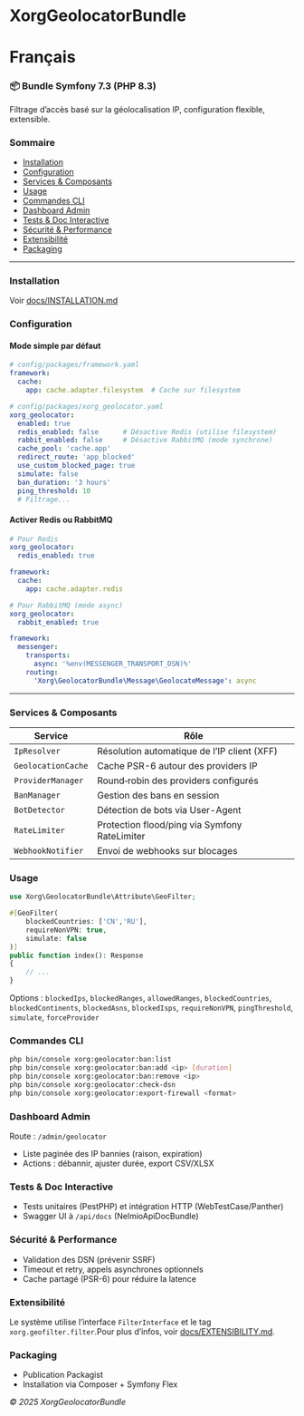 # XorgGeolocatorBundle

# Français

### 📦 Bundle Symfony 7.3 (PHP 8.3)

Filtrage d’accès basé sur la géolocalisation IP, configuration flexible, extensible.

### Sommaire

- [Installation](#installation)
- [Configuration](#configuration)
- [Services & Composants](#services--composants)
- [Usage](#usage)
- [Commandes CLI](#commandes-cli)
- [Dashboard Admin](#dashboard-admin)
- [Tests & Doc Interactive](#tests--doc-interactive)
- [Sécurité & Performance](#sécurité--performance)
- [Extensibilité](#extensibilité)
- [Packaging](#packaging)

---

### Installation

Voir [docs/INSTALLATION.md](docs/INSTALLATION.md)

### Configuration

#### Mode simple par défaut
```yaml
# config/packages/framework.yaml
framework:
  cache:
    app: cache.adapter.filesystem  # Cache sur filesystem

# config/packages/xorg_geolocator.yaml
xorg_geolocator:
  enabled: true
  redis_enabled: false      # Désactive Redis (utilise filesystem)
  rabbit_enabled: false     # Désactive RabbitMQ (mode synchrone)
  cache_pool: 'cache.app'
  redirect_route: 'app_blocked'
  use_custom_blocked_page: true
  simulate: false
  ban_duration: '3 hours'
  ping_threshold: 10
  # Filtrage...
```

#### Activer Redis ou RabbitMQ
```yaml
# Pour Redis
xorg_geolocator:
  redis_enabled: true

framework:
  cache:
    app: cache.adapter.redis

# Pour RabbitMQ (mode async)
xorg_geolocator:
  rabbit_enabled: true

framework:
  messenger:
    transports:
      async: '%env(MESSENGER_TRANSPORT_DSN)%'
    routing:
      'Xorg\GeolocatorBundle\Message\GeolocateMessage': async
```

---

### Services & Composants

| Service            | Rôle                                          |
| ------------------ | --------------------------------------------- |
| `IpResolver`       | Résolution automatique de l’IP client (XFF)   |
| `GeolocationCache` | Cache PSR-6 autour des providers IP           |
| `ProviderManager`  | Round‑robin des providers configurés          |
| `BanManager`       | Gestion des bans en session                   |
| `BotDetector`      | Détection de bots via User-Agent              |
| `RateLimiter`      | Protection flood/ping via Symfony RateLimiter |
| `WebhookNotifier`  | Envoi de webhooks sur blocages                |

### Usage

```php
use Xorg\GeolocatorBundle\Attribute\GeoFilter;

#[GeoFilter(
    blockedCountries: ['CN','RU'],
    requireNonVPN: true,
    simulate: false
)]
public function index(): Response
{
    // ...
}
```

Options : `blockedIps`, `blockedRanges`, `allowedRanges`, `blockedCountries`, `blockedContinents`, `blockedAsns`, `blockedIsps`, `requireNonVPN`, `pingThreshold`, `simulate`, `forceProvider`

### Commandes CLI

```bash
php bin/console xorg:geolocator:ban:list
php bin/console xorg:geolocator:ban:add <ip> [duration]
php bin/console xorg:geolocator:ban:remove <ip>
php bin/console xorg:geolocator:check-dsn
php bin/console xorg:geolocator:export-firewall <format>
```

### Dashboard Admin

Route : `/admin/geolocator`

- Liste paginée des IP bannies (raison, expiration)
- Actions : débannir, ajuster durée, export CSV/XLSX

### Tests & Doc Interactive

- Tests unitaires (PestPHP) et intégration HTTP (WebTestCase/Panther)
- Swagger UI à `/api/docs` (NelmioApiDocBundle)

### Sécurité & Performance

- Validation des DSN (prévenir SSRF)
- Timeout et retry, appels asynchrones optionnels
- Cache partagé (PSR-6) pour réduire la latence

### Extensibilité

Le système utilise l’interface `FilterInterface` et le tag `xorg.geofilter.filter`.Pour plus d’infos, voir [docs/EXTENSIBILITY.md](docs/EXTENSIBILITY.md).

### Packaging

- Publication Packagist
- Installation via Composer + Symfony Flex

*© 2025 XorgGeolocatorBundle*
